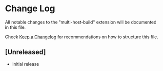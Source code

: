 # Change Log

All notable changes to the "multi-host-build" extension will be documented in this file.

Check [Keep a Changelog](http://keepachangelog.com/) for recommendations on how to structure this file.

## [Unreleased]

- Initial release